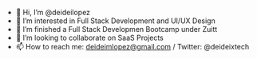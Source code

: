 - 👋 Hi, I’m @deideilopez
- 👀 I’m interested in Full Stack Development and UI/UX Design
- 🌱 I’m finished a Full Stack Developmen Bootcamp under Zuitt
- 💞️ I’m looking to collaborate on SaaS Projects
- 📫 How to reach me: deideimlopez@gmail.com / Twitter: @deideixtech

<!---
deideilopez/deideilopez is a ✨ special ✨ repository because its `README.md` (this file) appears on your GitHub profile.
You can click the Preview link to take a look at your changes.
--->
